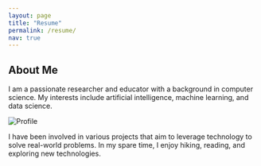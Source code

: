 ```yaml
---
layout: page
title: "Resume"
permalink: /resume/
nav: true
---
```


## About Me

I am a passionate researcher and educator with a background in computer science. My interests include artificial intelligence, machine learning, and data science.

![Profile](https://via.placeholder.com/150)

I have been involved in various projects that aim to leverage technology to solve real-world problems. In my spare time, I enjoy hiking, reading, and exploring new technologies.
